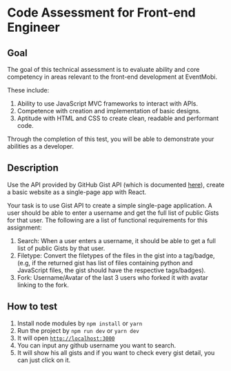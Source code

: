 # Code Assessment for Front-end Engineer

## Goal

The goal of this technical assessment is to evaluate ability and core competency in areas relevant to the front-end development at EventMobi.

These include:

1. Ability to use JavaScript MVC frameworks to interact with APIs.
2. Competence with creation and implementation of basic designs.
3. Aptitude with HTML and CSS to create clean, readable and performant code.

Through the completion of this test, you will be able to demonstrate your abilities as a developer.

## Description

Use the API provided by GitHub Gist API (which is documented [here](https://docs.github.com/en/free-pro-team@latest/rest/reference/gists)), create a basic website as a single-page app with React.

Your task is to use Gist API to create a simple single-page application. A user should be able to enter a username and get the full list of public Gists for that user. The following are a list of functional requirements for this assignment:

1. Search: When a user enters a username, it should be able to get a full list of public Gists by that user.
2. Filetype: Convert the filetypes of the files in the gist into a tag/badge, (e.g, if the returned gist has list of files containing python and JavaScript files, the gist should have the respective tags/badges).
3. Fork: Username/Avatar of the last 3 users who forked it with avatar linking to the fork.

## How to test

1. Install node modules by `npm install` or `yarn`
2. Run the project by `npm run dev` or `yarn dev`
3. It will open [`http://localhost:3000`](https://localhost:3000)
4. You can input any github username you want to search.
5. It will show his all gists and if you want to check every gist detail, you can just click on it.

